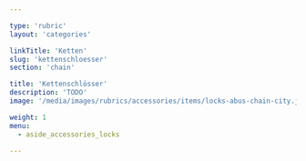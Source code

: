 ```yaml
---

type: 'rubric'
layout: 'categories'

linkTitle: 'Ketten'
slug: 'kettenschloesser'
section: 'chain'

title: 'Kettenschlösser'
description: 'TODO'
image: '/media/images/rubrics/accessories/items/locks-abus-chain-city.jpg'

weight: 1
menu:
  - aside_accessories_locks

---
```

